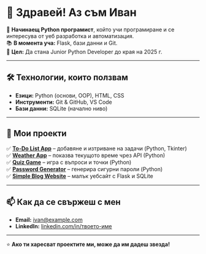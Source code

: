 # 👋 Здравей! Аз съм Иван

🎯 **Начинаещ Python програмист**, който учи програмиране и се интересува от уеб разработка и автоматизация.  
📚 **В момента уча:** Flask, бази данни и Git.  
🚀 **Цел:** Да стана Junior Python Developer до края на 2025 г.

---

## 🛠 **Технологии, които ползвам**
- **Езици:** Python (основи, OOP), HTML, CSS  
- **Инструменти:** Git & GitHub, VS Code  
- **Бази данни:** SQLite (начално ниво)  

---

## 🌟 **Мои проекти**
✅ [**To-Do List App**](https://github.com/твоето-име/To-Do-List) – добавяне и изтриване на задачи (Python, Tkinter)  
✅ [**Weather App**](https://github.com/твоето-име/Weather-App) – показва текущото време чрез API (Python)  
✅ [**Quiz Game**](https://github.com/твоето-име/Quiz-Game) – игра с въпроси и точки (Python)  
✅ [**Password Generator**](https://github.com/твоето-име/Password-Generator) – генерира сигурни пароли (Python)  
✅ [**Simple Blog Website**](https://github.com/твоето-име/Simple-Blog) – малък уебсайт с Flask и SQLite

---

## 📫 **Как да се свържеш с мен**
- **Email:** ivan@example.com  
- **LinkedIn:** [linkedin.com/in/твоето-име](https://linkedin.com/in/твоето-име)

---

⭐ **Ако ти харесват проектите ми, може да им дадеш звезда!**

